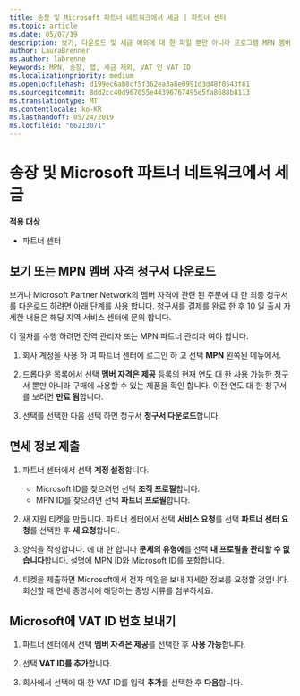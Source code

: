 ```yaml
---
title: 송장 및 Microsoft 파트너 네트워크에서 세금 | 파트너 센터
ms.topic: article
ms.date: 05/07/19
description: 보기, 다운로드 및 세금 예외에 대 한 파일 뿐만 아니라 프로그램 MPN 멤버 자격 ivoice 인쇄 및 Microsoft에 VAT ID 번호를 전송 하는 방법에 알아봅니다.
author: LauraBrenner
ms.author: labrenne
keywords: MPN, 송장, 맵, 세금 제외, VAT 인 VAT ID
ms.localizationpriority: medium
ms.openlocfilehash: d199ec6ab8cf5f362ea3a8e0991d3d48f0543f81
ms.sourcegitcommit: 8dd2cc40d967055e44396767495e5fa8688b8113
ms.translationtype: MT
ms.contentlocale: ko-KR
ms.lasthandoff: 05/24/2019
ms.locfileid: "66213071"
---
```

# <a name="invoices-and-taxes-in-the-microsoft-partner-network"></a>송장 및 Microsoft 파트너 네트워크에서 세금

**적용 대상**

-  파트너 센터

## <a name="view-or-download-your-mpn-membership-invoice"></a>보기 또는 MPN 멤버 자격 청구서 다운로드

보거나 Microsoft Partner Network의 멤버 자격에 관련 된 주문에 대 한 최종 청구서를 다운로드 하려면 아래 단계를 사용 합니다. 청구서를 결제를 완료 한 후 10 일 출시 자세한 내용은 해당 지역 서비스 센터에 문의 합니다.  

이 절차를 수행 하려면 전역 관리자 또는 MPN 파트너 관리자 여야 합니다. 

1.  회사 계정을 사용 하 여 파트너 센터에 로그인 하 고 선택 **MPN** 왼쪽된 메뉴에서.

4.  드롭다운 목록에서 선택 **멤버 자격은 제공** 등록의 현재 연도 대 한 사용 가능한 청구서 뿐만 아니라 구매에 사용할 수 있는 제품을 확인 합니다. 이전 연도 대 한 청구서를 보려면 **만료 됨**합니다.

6.  선택를 선택한 다음 선택 하면 청구서 **청구서 다운로드**합니다. 

## <a name="file-a-tax-exemption"></a>면세 정보 제출

1.  파트너 센터에서 선택 **계정 설정**합니다.
    -   Microsoft ID를 찾으려면 선택 **조직 프로필**합니다.
    -   MPN ID를 찾으려면 선택 **파트너 프로필**합니다.

2.  새 지원 티켓을 만듭니다. 파트너 센터에서 선택 **서비스 요청**를 선택 **파트너 센터 요청**를 선택한 후 **새 요청**합니다.

3.  양식을 작성합니다. 에 대 한 합니다 **문제의 유형에**를 선택 **내 프로필을 관리할 수 없습니다**합니다. 설명에 MPN ID와 Microsoft ID를 포함합니다.

4.  티켓을 제출하면 Microsoft에서 전자 메일을 보내 자세한 정보를 요청할 것입니다. 회신할 때 면세 증명서에 해당하는 증빙 서류를 첨부하세요.

## <a name="send-microsoft-your-vat-id-number"></a>Microsoft에 VAT ID 번호 보내기
1.  파트너 센터에서 선택 **멤버 자격은 제공**를 선택한 후 **사용 가능**합니다. 

2.  선택 **VAT ID를 추가**합니다. 

3.  회사에서 선택에 대 한 VAT ID를 입력 **추가**를 선택한 후 **다음**합니다. 

